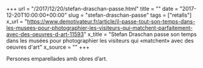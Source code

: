 +++
url = "/2017/12/20/stefan-draschan-passe.html"
title = ""
date = "2017-12-20T10:00:00+00:00"
slug = "stefan-draschan-passe"
tags = ["retalls"]
x_url = "https://www.demotivateur.fr/article/il-passe-tout-son-temps-dans-les-musees-pour-photographier-les-visiteurs-qui-matchent-parfaitement-avec-des-oeuvres-d-art-11593"
x_title = "Stefan Draschan passe son temps dans les musées pour photographier les visiteurs qui «matchent» avec des oeuvres d'art"
x_source = ""
+++


Persones emparellades amb obres d’art.
